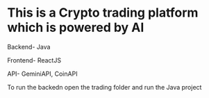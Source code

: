 # This is a Crypto trading platform which is powered by AI 

Backend- Java

Frontend- ReactJS

API- GeminiAPI, CoinAPI

To run the backedn open the trading folder and run the Java project
